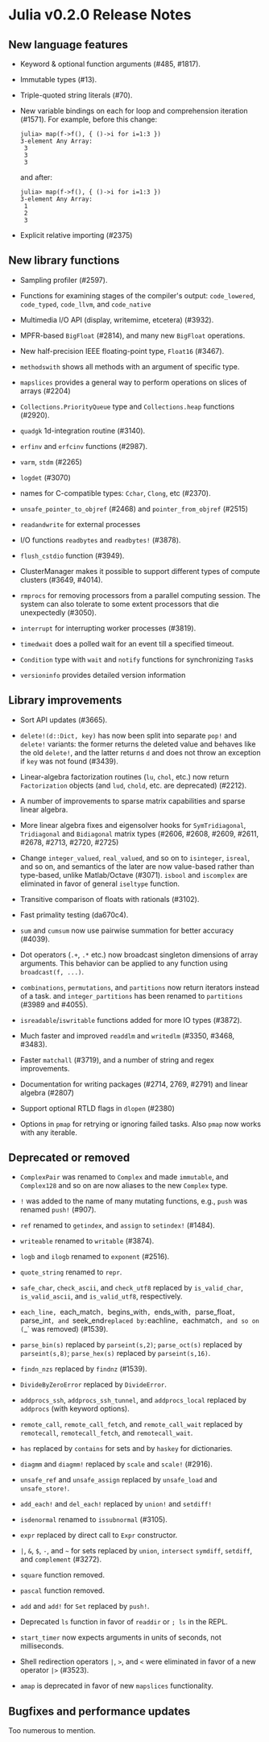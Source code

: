 Julia v0.2.0 Release Notes
==========================

New language features
---------------------

  * Keyword & optional function arguments (#485, #1817).

  * Immutable types (#13).

  * Triple-quoted string literals (#70).

  * New variable bindings on each for loop and comprehension iteration (#1571).
    For example, before this change:

        julia> map(f->f(), { ()->i for i=1:3 })
        3-element Any Array:
         3
         3
         3

    and after:

        julia> map(f->f(), { ()->i for i=1:3 })
        3-element Any Array:
         1
         2
         3

  * Explicit relative importing (#2375)


New library functions
---------------------

  * Sampling profiler (#2597).

  * Functions for examining stages of the compiler's output:
    `code_lowered`, `code_typed`, `code_llvm`, and `code_native`

  * Multimedia I/O API (display, writemime, etcetera) (#3932).

  * MPFR-based `BigFloat` (#2814), and many new `BigFloat` operations.

  * New half-precision IEEE floating-point type, `Float16` (#3467).

  * `methodswith` shows all methods with an argument of specific type.

  * `mapslices` provides a general way to perform operations on slices of arrays  (#2204)

  * `Collections.PriorityQueue` type and `Collections.heap` functions (#2920).

  * `quadgk` 1d-integration routine (#3140).

  * `erfinv` and `erfcinv` functions (#2987).

  * `varm`, `stdm` (#2265)

  * `logdet` (#3070)

  * names for C-compatible types: `Cchar`, `Clong`, etc (#2370).

  * `unsafe_pointer_to_objref` (#2468) and `pointer_from_objref` (#2515)

  * `readandwrite` for external processes

  * I/O functions `readbytes` and `readbytes!` (#3878).

  * `flush_cstdio` function (#3949).

  * ClusterManager makes it possible to support different types of compute clusters (#3649, #4014).

  * `rmprocs` for removing processors from a parallel computing session. The
    system can also tolerate to some extent processors that die unexpectedly
    (#3050).

  * `interrupt` for interrupting worker processes (#3819).
  
  * `timedwait` does a polled wait for an event till a specified timeout.  
  
  * `Condition` type with `wait` and `notify` functions for synchronizing `Task`s

  * `versioninfo` provides detailed version information

Library improvements
--------------------

  * Sort API updates (#3665).

  * `delete!(d::Dict, key)` has now been split into separate `pop!`
    and `delete!` variants: the former returns the deleted value and
    behaves like the old `delete!`, and the latter returns `d` and
    does not throw an exception if `key` was not found (#3439).

  * Linear-algebra factorization routines (`lu`, `chol`, etc.) now
    return `Factorization` objects (and `lud`, `chold`, etc. are
    deprecated) (#2212).

  * A number of improvements to sparse matrix capabilities and sparse
    linear algebra.

  * More linear algebra fixes and eigensolver hooks for
    `SymTridiagonal`, `Tridiagonal` and `Bidiagonal` matrix types
    (#2606, #2608, #2609, #2611, #2678, #2713, #2720, #2725)

  * Change `integer_valued`, `real_valued`, and so on to `isinteger`,
    `isreal`, and so on, and semantics of the later are now value-based
    rather than type-based, unlike Matlab/Octave (#3071).  `isbool` and
    `iscomplex` are eliminated in favor of general `iseltype` function.

  * Transitive comparison of floats with rationals (#3102).

  * Fast primality testing (da670c4).

  * `sum` and `cumsum` now use pairwise summation for better accuracy (#4039).

  * Dot operators (`.+`, `.*` etc.) now broadcast singleton dimensions of
    array arguments. This behavior can be applied to any function using
    `broadcast(f, ...)`.

  * `combinations`, `permutations`, and `partitions` now return
    iterators instead of a task. and `integer_partitions` has been
    renamed to `partitions` (#3989 and #4055).

  * `isreadable`/`iswritable` functions added for more IO types (#3872).

  * Much faster and improved `readdlm` and `writedlm` (#3350, #3468, #3483).

  * Faster `matchall` (#3719), and a number of string and regex improvements.

  * Documentation for writing packages (#2714, 2769, #2791) and linear algebra
    (#2807)

  * Support optional RTLD flags in `dlopen` (#2380)

  * Options in `pmap` for retrying or ignoring failed tasks. Also `pmap` now works with any iterable.

Deprecated or removed
---------------------

  * `ComplexPair` was renamed to `Complex` and made `immutable`, and
    `Complex128` and so on are now aliases to the new `Complex` type.

  * `!` was added to the name of many mutating functions, e.g., `push` was
    renamed `push!` (#907).

  * `ref` renamed to `getindex`, and `assign` to `setindex!` (#1484).

  * `writeable` renamed to `writable` (#3874).

  * `logb` and `ilogb` renamed to `exponent` (#2516).

  * `quote_string` renamed to `repr`.

  * `safe_char`, `check_ascii`, and `check_utf8` replaced by
    `is_valid_char`, `is_valid_ascii`, and `is_valid_utf8`,
    respectively.

  * `each_line, `each_match`, `begins_with`, `ends_with`,
    `parse_float`, `parse_int`, and `seek_end` replaced by: `eachline`,
    `eachmatch`, and so on (`_` was removed) (#1539).

  * `parse_bin(s)` replaced by `parseint(s,2)`; `parse_oct(s)`
    replaced by `parseint(s,8)`; `parse_hex(s)` replaced by
    `parseint(s,16)`.

  * `findn_nzs` replaced by `findnz` (#1539).

  * `DivideByZeroError` replaced by `DivideError`.

  * `addprocs_ssh`, `addprocs_ssh_tunnel`, and `addprocs_local`
    replaced by `addprocs` (with keyword options).

  * `remote_call`, `remote_call_fetch`, and `remote_call_wait` replaced
    by `remotecall`, `remotecall_fetch`, and `remotecall_wait`.

  * `has` replaced by `contains` for sets and by `haskey` for dictionaries.

  * `diagmm` and `diagmm!` replaced by `scale` and `scale!` (#2916).

  * `unsafe_ref` and `unsafe_assign` replaced by `unsafe_load` and
    `unsafe_store!`.

  * `add_each!` and `del_each!` replaced by `union!` and `setdiff!`

  * `isdenormal` renamed to `issubnormal` (#3105).

  * `expr` replaced by direct call to `Expr` constructor.

  * `|`, `&`, `$`, `-`, and `~` for sets replaced by `union`, `intersect`
    `symdiff`, `setdiff`, and `complement` (#3272).

  * `square` function removed.

  * `pascal` function removed.

  * `add` and `add!` for `Set` replaced by `push!`.

  * Deprecated `ls` function in favor of `readdir` or `; ls` in the REPL.

  * `start_timer` now expects arguments in units of seconds, not milliseconds.

  * Shell redirection operators `|`, `>`, and `<` were eliminated in favor
    of a new operator `|>` (#3523).

  * `amap` is deprecated in favor of new `mapslices` functionality.

Bugfixes and performance updates
--------------------------------

Too numerous to mention.
